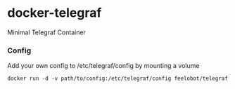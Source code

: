 # docker-telegraf
Minimal Telegraf Container

### Config
Add your own config to /etc/telegraf/config by mounting a volume

`docker run -d -v path/to/config:/etc/telegraf/config feelobot/telegraf`
